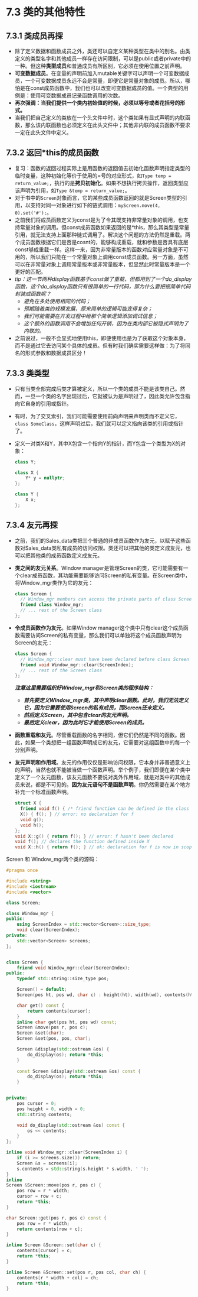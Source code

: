 # 7.3 类的其他特性

## 7.3.1 类成员再探

- 除了定义数据和函数成员之外，类还可以自定义某种类型在类中的别名。由类定义的类型名字和其他成员一样存在访问限制，可以是public或者private中的一种。但这种**类型成员**和普通成员有所区别，它必须在使用位置之前声明。
- **可变数据成员**。在变量的声明前加入mutable关键字可以声明一个可变数据成员，一个可变数据成员永远不会是常量，即便它是常量对象的成员。所以，哪怕是在const成员函数中，我们也可以改变可变数据成员的值。一个典型的用例是：使用可变数据成员记录函数调用的次数。
- **再次强调：当我们提供一个类内初始值的时候，必须以等号或者花括号的形式。**
- 当我们把自己定义的类放在一个头文件中时，这个类如果有显式声明的内联函数，那么该内联函数也必须定义在此头文件中；其他非内联的成员函数不要求一定在此头文件中定义。

## 7.3.2 返回*this的成员函数

- 复习：函数的返回过程实际上是用函数的返回值去初始化函数声明指定类型的临时变量，这种初始化等价于使用的=号的对应形式，如`Type temp = return_value;`，执行的是**拷贝初始化**。如果不想执行拷贝操作，返回类型应该声明为引用，如`Type &temp = return_value;`。
- 对于书中的`Screen`对象而言，它的某些成员函数返回的就是Screen类型的引用，以支持对同一对象进行如下的链式调用：`myScreen.move(4, 0).set('#');`。
- 之前我们将成员函数定义为const是为了令其既支持非常量对象的调用，也支持常量对象的调用。但const成员函数如果返回的是*this，那么其类型是常量引用，就无法支持上面那种链式调用了。解决这个问题的方法仍然是重载。两个成员函数根据它们是否是cosnt的，能够构成重载，就和参数是否具有底层const够成重载一样。这样一来，因为非常量版本的函数对应常量对象是不可用的，所以我们只能在一个常量对象上调用const成员函数。另一方面，虽然可以在非常量对象上调用常量版本或非常量版本，但显然此时常量版本是一个更好的匹配。
- *tip：这一节两种display函数基于const做了重载，但都用到了一个do_display函数，这个do_display函数只有很简单的一行代码，那为什么要把很简单代码封装成函数呢？*
  - *避免在多处使用相同的代码；*
  - *预期随着类的规模发展，原来简单的逻辑可能变得复杂；*
  - *我们可能需要在开发过程中给那个简单逻辑添加调试信息；*
  - *这个额外的函数调用不会增加任何开销，因为在类内部它被隐式声明为了内联的。*
- 之前说过，一般不会显式地使用this，即便使用也是为了获取这个对象本身，而不是通过它去访问某个具体的成员。但有时我们确实需要这样做：为了将同名的形式参数和数据成员区分！

## 7.3.3 类类型

- 只有当类全部完成后类才算被定义，所以一个类的成员不能是该类自己。然而，一旦一个类的名字出现过后，它就被认为是声明过了，因此类允许包含指向它自身的引用或指针。

- 有时，为了交叉索引，我们可能需要使用前向声明来声明类而不定义它，`class SomeClass`，这样声明过后，我们就可以定义指向该类的引用或指针了。

- 定义一对类X和Y，其中X包含一个指向Y的指针，而Y包含一个类型为X的对象：

  ```c++
  class Y;
  
  class X {
      Y* y = nullptr;
  };
  
  class Y {
      X x;
  };
  ```

## 7.3.4 友元再探

- 之前，我们的Sales_data类把三个普通的非成员函数作为友元，以赋予这些函数对Sales_data类私有成员的访问权限。类还可以把其他的类定义成友元，也可以把其他类的成员函数定义成友元。

- **类之间的友元关系**。Window manager是管理Screen的类，它可能需要有一个clear成员函数，其功能需要能够访问Screen的私有变量。在Screen类中，将Window_mgr类作为它的友元：

  ```c++
  class Screen {
  	// Window_mgr members can access the private parts of class Screen
  	friend class Window_mgr;
  	// ... rest of the Screen class
  };
  ```

- **令成员函数作为友元**。如果Window manager这个类中只有clear这个成员函数需要访问Screen的私有变量，那么我们可以单独将这个成员函数声明为Screen的友元：

  ```c++
  class Screen {
  	// Window_mgr::clear must have been declared before class Screen
  	friend void Window_mgr::clear(ScreenIndex);
  	// ... rest of the Screen class
  };
  ```

  ***注意这里需要组织好Window_mgr和Screen类的程序结构：***

  - ***首先要定义Window_mgr类，其中声明clear函数。此时，我们无法定义它，因为它需要使用Screen的私有成员，而Screen还未定义。***
  - ***然后定义Screen，其中包含clear的友元声明。***
  - ***最后定义clear，因为此时它才能使用Screen的成员。***

- **函数重载和友元**。尽管重载函数的名字相同，但它们仍然是不同的函数。因此，如果一个类想把一组函数声明成它的友元，它需要对这组函数中的每一个分别声明。

- **友元声明和作用域**。友元的作用仅仅是影响访问权限，它本身并非普通意义上的声明，当然也就不能被当做一个函数声明。举个例子，我们即便在某个类中定义了一个友元函数，该友元函数不要说对类外作用域，就是对类中的其他成员来说，都是不可见的。**因为友元语句不是函数声明**。你仍然需要在某个地方补充一个标准函数声明。

  ```c++
  struct X {
  	friend void f() { /* friend function can be defined in the class body */}
  	X() { f(); } // error: no declaration for f
  	void g();
  	void h();
  };
  void X::g() { return f(); } // error: f hasn't been declared
  void f(); // declares the function defined inside X
  void X::h() { return f(); } // ok: declaration for f is now in scope
  ```



Screen 和 Window_mgr两个类的源码：

```c++
#pragma once

#include <string>
#include <iostream>
#include <vector>

class Screen;

class Window_mgr {
public:
	using ScreenIndex = std::vector<Screen>::size_type;
	void clear(ScreenIndex);
private:
	std::vector<Screen> screens;
};


class Screen {
	friend void Window_mgr::clear(ScreenIndex);
public:
	typedef std::string::size_type pos;

	Screen() = default;
	Screen(pos ht, pos wd, char c) : height(ht), width(wd), contents(ht * wd, c) {}

	char get() const {
		return contents[cursor];
	}
	inline char get(pos ht, pos wd) const;
	Screen &move(pos r, pos c);
	Screen &set(char);
	Screen &set(pos, pos, char);

	Screen &display(std::ostream &os) {
		do_display(os); return *this;
	}
	
	const Screen &display(std::ostream &os) const {
		do_display(os); return *this;
	}


private:
	pos cursor = 0;
	pos height = 0, width = 0;
	std::string contents;

	void do_display(std::ostream &os) const {
		os << contents;
	}
};

inline void Window_mgr::clear(ScreenIndex i) {
	if (i >= screens.size()) return;
	Screen &s = screens[i];
	s.contents = std::string(s.height * s.width, ' ');
}
inline
Screen &Screen::move(pos r, pos c) {
	pos row = r * width;
	cursor = row + c;
	return *this;
}

char Screen::get(pos r, pos c) const {
	pos row = r * width;
	return contents[row + c];
}

inline Screen &Screen::set(char c) {
	contents[cursor] = c;
	return *this;
}

inline Screen &Screen::set(pos r, pos col, char ch) {
	contents[r * width + col] = ch;
	return *this;
}


```


